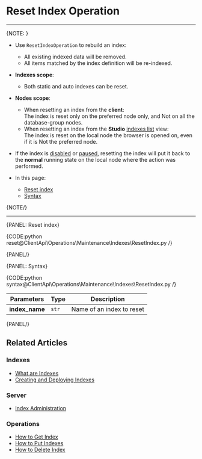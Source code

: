 # Reset Index Operation

---

{NOTE: }

* Use `ResetIndexOperation` to rebuild an index:  
  * All existing indexed data will be removed.  
  * All items matched by the index definition will be re-indexed.

* **Indexes scope**:  
  * Both static and auto indexes can be reset.

* **Nodes scope**:  
  * When resetting an index from the **client**:  
    The index is reset only on the preferred node only, and Not on all the database-group nodes.  
  * When resetting an index from the **Studio** [indexes list](../../../../studio/database/indexes/indexes-list-view#indexes-list-view---actions) view:  
    The index is reset on the local node the browser is opened on, even if it is Not the preferred node.  

* If the index is [disabled](../../../../client-api/operations/maintenance/indexes/disable-index) 
  or [paused](../../../../client-api/operations/maintenance/indexes/stop-index), resetting the index 
  will put it back to the **normal** running state on the local node where the action was performed.

* In this page:
    * [Reset index](../../../../client-api/operations/maintenance/indexes/set-index-priority#set-priority---single-index)
    * [Syntax](../../../../client-api/operations/maintenance/indexes/set-index-priority#syntax)

{NOTE/}

---

{PANEL: Reset index}

{CODE:python reset@ClientApi\Operations\Maintenance\Indexes\ResetIndex.py /}

{PANEL/}

{PANEL: Syntax}

{CODE:python syntax@ClientApi\Operations\Maintenance\Indexes\ResetIndex.py /}

| Parameters | Type | Description |
| - | - | - |
| **index_name** | `str` | Name of an index to reset |

{PANEL/}

## Related Articles

### Indexes

- [What are Indexes](../../../../indexes/what-are-indexes)
- [Creating and Deploying Indexes](../../../../indexes/creating-and-deploying)

### Server

- [Index Administration](../../../../indexes/index-administration)

### Operations

- [How to Get Index](../../../../client-api/operations/maintenance/indexes/get-index)  
- [How to Put Indexes](../../../../client-api/operations/maintenance/indexes/put-indexes)  
- [How to Delete Index](../../../../client-api/operations/maintenance/indexes/delete-index)

